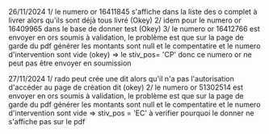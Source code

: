 26/11/2024
1/ le numero or 16411845 s'affiche dans la liste des o complet à livrer alors qu'ils sont déjà tous livré (Okey)
2/ idem pour le numero or 16409965 dans le base de donner test (Okey)
3/ le numero or 16412766 est envoyer en ors soumis à validation, le problème est que sur la page de garde du pdf générer les montants sont null et le compentatire et le numero d'intervention sont vide (okey)
=> le stiv_pos= 'CP' donc ce numero or ne peut pas être envoyer en soumission

27/11/2024
1/ rado peut crée une dit alors qu'il n'a pas l'autorisation d'accéder au page de création dit (okey)
2/ le numero or 51302514 est envoyer en ors soumis à validation, le problème est que sur la page de garde du pdf générer les montants sont null et le compentatire et le numero d'intervention sont vide
=> stiv_pos = 'EC' à verifier pourquoi le donner ne s'affiche pas sur le pdf
